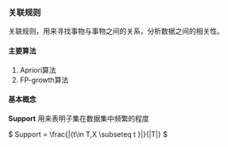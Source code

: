 ### 关联规则

关联规则，用来寻找事物与事物之间的关系，分析数据之间的相关性。

#### 主要算法
1. Apriori算法
2. FP-growth算法

#### 基本概念

**Support**
用来表明子集在数据集中频繁的程度

$
Support = \frac{|{t\in T,X \subseteq t }|}{|T|}
$

